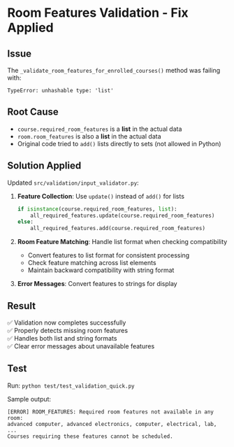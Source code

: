 # Room Features Validation - Fix Applied

## Issue
The `_validate_room_features_for_enrolled_courses()` method was failing with:
```
TypeError: unhashable type: 'list'
```

## Root Cause
- `course.required_room_features` is a **list** in the actual data
- `room.room_features` is also a **list** in the actual data
- Original code tried to `add()` lists directly to sets (not allowed in Python)

## Solution Applied
Updated `src/validation/input_validator.py`:

1. **Feature Collection**: Use `update()` instead of `add()` for lists
   ```python
   if isinstance(course.required_room_features, list):
       all_required_features.update(course.required_room_features)
   else:
       all_required_features.add(course.required_room_features)
   ```

2. **Room Feature Matching**: Handle list format when checking compatibility
   - Convert features to list format for consistent processing
   - Check feature matching across list elements
   - Maintain backward compatibility with string format

3. **Error Messages**: Convert features to strings for display

## Result
✅ Validation now completes successfully  
✅ Properly detects missing room features  
✅ Handles both list and string formats  
✅ Clear error messages about unavailable features  

## Test
Run: `python test/test_validation_quick.py`

Sample output:
```
[ERROR] ROOM_FEATURES: Required room features not available in any room: 
advanced computer, advanced electronics, computer, electrical, lab, ...
Courses requiring these features cannot be scheduled.
```
